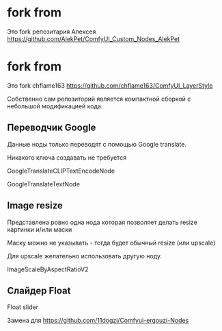 # fork from 
Это fork репозитария Алексея
https://github.com/AlekPet/ComfyUI_Custom_Nodes_AlekPet

# fork from

Это fork chflame163
https://github.com/chflame163/ComfyUI_LayerStyle

Собственно сам репозиторий является компактной сборкой с небольшой модификацией кода.

## Переводчик Google

Данные ноды только переводят с помощью Google translate.

Никакого ключа создавать не требуется

GoogleTranslateCLIPTextEncodeNode

GoogleTranslateTextNode

## Image resize

Представлена ровно одна нода которая позволяет делать resize картинки и/или маски

Маску можно не указывать - тогда будет обычный resize (или upscale)

Для upscale желательно использовать другую ноду.

ImageScaleByAspectRatioV2

## Слайдер Float

Float slider

Замена для 
https://github.com/11dogzi/Comfyui-ergouzi-Nodes